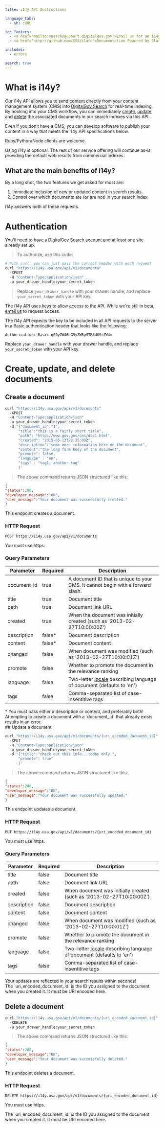 ```yaml
---
title: i14y API Instructions

language_tabs:
  - sh: cURL

toc_footers:
  - <a href='mailto:search@support.digitalgov.gov'>Email us for an i14y API key</a>
  - <a href='http://github.com/GSA/slate'>Documentation Powered by Slate</a>

includes:
  - errors

search: true
---
```


# What is i14y?

Our i14y API allows you to send content directly from your content management system (CMS) into [DigitalGov Search](http://search.digitalgov.gov/) for real-time indexing. By hooking into your CMS workflow, you can immediately [create](#create-a-document), [update](#update-a-document), and [delete](#delete-a-document) the associated documents in our search indexes via this API.

Even if you don’t have a CMS, you can develop software to publish your content in a way that meets the i14y API specifications below.

Ruby/Python/Node clients are welcome.

Using i14y is optional. The rest of our service offering will continue as-is, providing the default web results from commercial indexes.

## What are the main benefits of i14y?

By a long shot, the two features we get asked for most are:

1. Immediate inclusion of new or updated content in search results.
2. Control over which documents are (or are not) in your search index.

i14y answers both of these requests.

# Authentication

You'll need to have a [DigitalGov Search account](https://search.usa.gov/sites) and at least one site already set up.

> To authorize, use this code:

```sh
# With curl, you can just pass the correct header with each request
curl "https://i14y.usa.gov/api/v1/documents"
  -XPOST
  -H "Content-Type:application/json"
  -u your_drawer_handle:your_secret_token
```

> Replace `your_drawer_handle` with your drawer handle, and replace `your_secret_token` with your API key.

The i14y API uses keys to allow access to the API. While we're still in beta, [email us](mailto:search@support.digitalgov.gov) to request access.

The i14y API expects the key to be included in all API requests to the server in a Basic authentication header that looks like the following:

`Authorization: Basic qG9yZW46bG9yZW5pMTR5dG9rZW4=`

<aside class="notice">
Replace <code>your_drawer_handle</code> with your drawer handle, and replace <code>your_secret_token</code> with your API key.
</aside>

# Create, update, and delete documents

## Create a document

```sh
curl "https://i14y.usa.gov/api/v1/documents"
  -XPOST
  -H "Content-Type:application/json"
  -u your_drawer_handle:your_secret_token
  -d '{"document_id":"1",
      "title":"this is a fairly short title",
      "path": "http://www.gov.gov/cms/doc1.html",
      "created": "2015-05-12T22:35:09Z",
      "description":"some more information here on the document",
      "content":"the long form body of the document",
      "promote": false,
      "language" : "en",
      "tags" : "tag1, another tag"
      }'
```

> The above command returns JSON structured like this:

```json
{
"status":200,
"developer_message":"OK",
"user_message":"Your document was successfully created."
}
```

This endpoint creates a document.

### HTTP Request

`POST https://i14y.usa.gov/api/v1/documents`

You must use https.

### Query Parameters

Parameter | Required | Description
--------- | ------- | -----------
document_id | true | A document ID that is unique to your CMS. It cannot begin with a forward slash.
title | true | Document title
path | true | Document link URL
created | true | When the document was initially created (such as '2013-02-27T10:00:00Z')
description | false* | Document description
content | false* | Document content
changed | false | When document was modified (such as '2013-02-27T10:00:01Z')
promote | false | Whether to promote the document in the relevance ranking
language | false | Two-letter [locale](https://github.com/GSA/punchcard/tree/master/localizations) describing language of document (defaults to 'en')
tags | false | Comma-separated list of case-insentitive tags

<aside class="success">
* You must pass either a description or content, and preferably both!
</aside>
<aside class="notice">
Attempting to create a document with a `document_id` that already exists results in an error.
</aside>
## Update a document

```sh
curl "https://i14y.usa.gov/api/v1/documents/{uri_encoded_document_id}"
  -XPUT
  -H "Content-Type:application/json"
  -u your_drawer_handle:your_secret_token
  -d '{"title":"check out this info...today only!",
      "promote": true"
      }'
```

> The above command returns JSON structured like this:

```json
{
"status":200,
"developer_message":"OK",
"user_message":"Your document was successfully updated."
}
```

This endpoint updates a document.

### HTTP Request

`PUT https://i14y.usa.gov/api/v1/documents/{uri_encoded_document_id}`

You must use https.

### Query Parameters

Parameter | Required | Description
--------- | ------- | -----------
title | false | Document title
path | false | Document link URL
created | false | When document was initially created (such as '2013-02-27T10:00:00Z')
description | false | Document description
content | false | Document content
changed | false | When document was modified (such as '2013-02-27T10:00:01Z')
promote | false | Whether to promote the document in the relevance ranking
language | false | Two-letter [locale](https://github.com/GSA/punchcard/tree/master/localizations) describing language of document (defaults to 'en')
tags | false | Comma-separated list of case-insentitive tags

<aside class="success">
Your updates are reflected in your search results within seconds!
</aside>
<aside class="notice">
The `uri_encoded_document_id` is the ID you assigned to the document when you created it. It must be URI encoded here.
</aside>

## Delete a document

```sh
curl "https://i14y.usa.gov/api/v1/documents/{uri_encoded_document_id}"
  -XDELETE
  -u your_drawer_handle:your_secret_token
```

> The above command returns JSON structured like this:

```json
{
"status":200,
"developer_message":"OK",
"user_message":"Your document was successfully deleted."
}
```

This endpoint deletes a document.

### HTTP Request

`DELETE https://i14y.usa.gov/api/v1/documents/{uri_encoded_document_id}`

You must use https.

<aside class="notice">
The `uri_encoded_document_id` is the ID you assigned to the document when you created it. It must be URI encoded here.
</aside>
